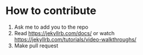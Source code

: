 # How to contribute
1. Ask me to add you to the repo
2. Read https://jekyllrb.com/docs/ or watch https://jekyllrb.com/tutorials/video-walkthroughs/
3. Make pull request